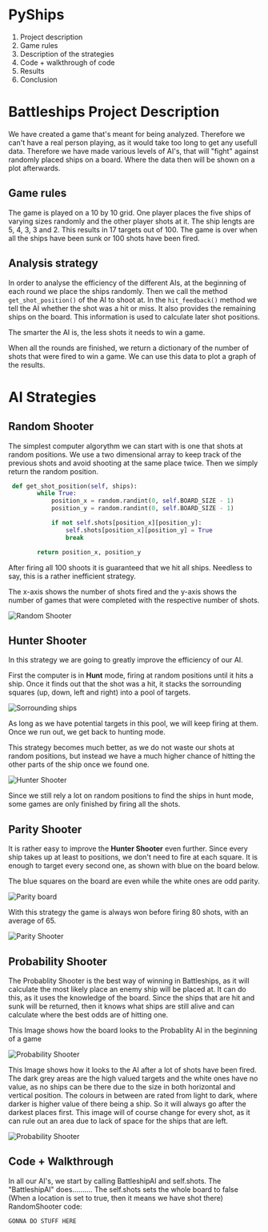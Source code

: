 # PyShips

1. Project description
2. Game rules
3. Description of the strategies
4. Code + walkthrough of code
5. Results
6. Conclusion

# Battleships Project Description
We have created a game that's meant for being analyzed. Therefore we can't have a real person playing, as it would take too long to get any usefull data. Therefore we have made various levels of AI's, that will "fight" against randomly placed ships on a board. Where the data then will be shown on a plot afterwards.

## Game rules
The game is played on a 10 by 10 grid. One player places the five ships of varying sizes randomly and the other player shots at it. The ship lengts are 5, 4, 3, 3 and 2. This results in 17 targets out of 100. The game is over when all the ships have been sunk or 100 shots have been fired.

## Analysis strategy
In order to analyse the efficiency of the different AIs, at the beginning of each round we place the ships randomly. Then we call the method `get_shot_position()` of the AI to shoot at. In the `hit_feedback()` method we tell the AI whether the shot was a hit or miss. It also provides the remaining ships on the board. This information is used to calculate later shot positions.

The smarter the AI is, the less shots it needs to win a game.

When all the rounds are finished, we return a dictionary of the number of shots that were fired to win a game. We can use this data to plot a graph of the results.

# AI Strategies
## Random Shooter
The simplest computer algorythm we can start with is one that shots at random positions. We use a two dimensional array to keep track of the previous shots and avoid shooting at the same place twice. Then we simply return the random position.

```python 
 def get_shot_position(self, ships):
        while True:
            position_x = random.randint(0, self.BOARD_SIZE - 1)
            position_y = random.randint(0, self.BOARD_SIZE - 1)

            if not self.shots[position_x][position_y]:
                self.shots[position_x][position_y] = True
                break

        return position_x, position_y
```

After firing all 100 shoots it is guaranteed that we hit all ships. Needless to say, this is a rather inefficient strategy. 

The x-axis shows the number of shots fired and the y-axis shows the number of games that were completed with the respective number of shots.

![Random Shooter](/images/random_shooter.png)

## Hunter Shooter
In this strategy we are going to greatly improve the efficiency of our AI. 

First the computer is in __Hunt__ mode, firing at random positions until it hits a ship. Once it finds out that the shot was a hit, it stacks the sorrounding squares (up, down, left and right) into a pool of targets.

![Sorrounding ships](/images/target_ships.jpg)

As long as we have potential targets in this pool, we will keep firing at them. Once we run out, we get back to hunting mode.

This strategy becomes much better, as we do not waste our shots at random positions, but instead we have a much higher chance of hitting the other parts of the ship once we found one.

![Hunter Shooter](/images/hunter_shooter.png)

Since we still rely a lot on random positions to find the ships in hunt mode, some games are only finished by firing all the shots.

## Parity Shooter
It is rather easy to improve the __Hunter Shooter__ even further. Since every ship takes up at least to positions, we don't need to fire at each square. It is enough to target every second one, as shown with blue on the board below. 

The blue squares on the board are even while the white ones are odd parity. 

![Parity board](/images/parity_board.png)

With this strategy the game is always won before firing 80 shots, with an average of 65.

![Parity Shooter](/images/parity_shooter.png)

## Probability Shooter
The Probablity Shooter is the best way of winning in Battleships, as it will calculate the most likely place an enemy ship will be placed at. It can do this, as it uses the knowledge of the board. Since the ships that are hit and sunk will be returned, then it knows what ships are still alive and can calculate where the best odds are of hitting one.

This Image shows how the board looks to the Probablity AI in the beginning of a game

![Probability Shooter](/images/Screenshot_2.jpg)

This Image shows how it looks to the AI after a lot of shots have been fired. The dark grey areas are the high valued targets and the white ones have no value, as no ships can be there due to the size in both horizontal and vertical position. The colours in between are rated from light to dark, where darker is higher value of there being a ship. So it will always go after the darkest places first. This image will of course change for every shot, as it can rule out an area due to lack of space for the ships that are left.

![Probability Shooter](/images/Screenshot_3.jpg)


## Code + Walkthrough
In all our AI's, we start by calling BattleshipAI and self.shots.
The "BattleshipAI" does..........
The self.shots sets the whole board to false (When a location is set to true, then it means we have shot there)
RandomShooter code:
```python 
GONNA DO STUFF HERE
```
